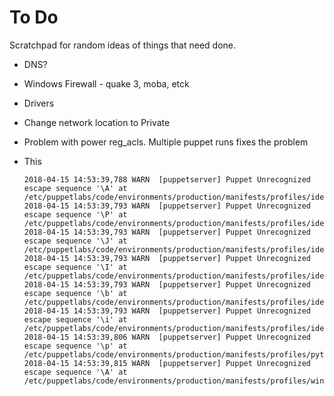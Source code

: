 To Do
=====

Scratchpad for random ideas of things that need done.

* DNS?
* Windows Firewall - quake 3, moba, etck
* Drivers
* Change network location to Private
* Problem with power reg_acls. Multiple puppet runs fixes the problem

* This
    ```text
    2018-04-15 14:53:39,788 WARN  [puppetserver] Puppet Unrecognized escape sequence '\A' at /etc/puppetlabs/code/environments/production/manifests/profiles/ide/alice.pp:8:97
    2018-04-15 14:53:39,793 WARN  [puppetserver] Puppet Unrecognized escape sequence '\P' at /etc/puppetlabs/code/environments/production/manifests/profiles/ide/intellij/windows.pp:9:87
    2018-04-15 14:53:39,793 WARN  [puppetserver] Puppet Unrecognized escape sequence '\J' at /etc/puppetlabs/code/environments/production/manifests/profiles/ide/intellij/windows.pp:9:87
    2018-04-15 14:53:39,793 WARN  [puppetserver] Puppet Unrecognized escape sequence '\I' at /etc/puppetlabs/code/environments/production/manifests/profiles/ide/intellij/windows.pp:9:87
    2018-04-15 14:53:39,793 WARN  [puppetserver] Puppet Unrecognized escape sequence '\b' at /etc/puppetlabs/code/environments/production/manifests/profiles/ide/intellij/windows.pp:9:120
    2018-04-15 14:53:39,793 WARN  [puppetserver] Puppet Unrecognized escape sequence '\i' at /etc/puppetlabs/code/environments/production/manifests/profiles/ide/intellij/windows.pp:9:120
    2018-04-15 14:53:39,806 WARN  [puppetserver] Puppet Unrecognized escape sequence '\p' at /etc/puppetlabs/code/environments/production/manifests/profiles/python/turtle.pp:11:102
    2018-04-15 14:53:39,815 WARN  [puppetserver] Puppet Unrecognized escape sequence '\A' at /etc/puppetlabs/code/environments/production/manifests/profiles/windows/power.pp:97:70
    ```
